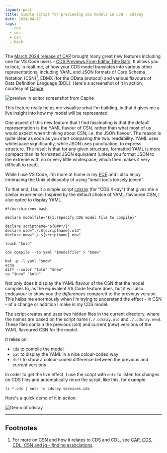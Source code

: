 ```yaml
---
layout: post
title: Simple script for previewing CDS models in CSN - cdsray
date: 2024-04-17
tags:
  - cap
  - cds
  - csn
  - bash
---
```

The [March 2024 release of CAP](https://cap.cloud.sap/docs/releases/mar24#cds-previews-from-editor-title-bars) brought many great new features including one for VS Code users - [CDS Previews From Editor Title Bars](https://cap.cloud.sap/docs/releases/mar24#cds-previews-from-editor-title-bars). It allows you to look, in realtime, at how your CDS model translates into various other representations, including YAML and JSON formats of Core Schema Notation (CSN)[<sup>1</sup>](#footnotes), EDMX (for the OData protocol) and various flavours of Data Definition Language (DDL). Here's a screenshot of it in action, courtesy of [Capire](https://cap.cloud.sap/docs/):

![preview in editor screenshot from Capire](https://cap.cloud.sap/docs/assets/preview-in-editor-title.Ja_PTMdH.png)

This feature really helps me visualise what I'm building, in that it gives me a live insight into how my model will be represented.

One aspect of this new feature that I find fascinating is that the default representation is the YAML flavour of CSN, rather than what most of us would expect when thinking about CSN, i.e. the JSON flavour. The reason is quite clear as soon as you start comparing the two: readability. YAML uses whitespace significantly, while JSON uses punctuation, to express structure. The result is that for any given structure, formatted YAML is more compact than its formatted JSON equivalent (unless you format JSON to the extreme with no or very little whitespace, which then makes it very difficult to read).

While I use VS Code, I'm more at home in my [PDE](/blog/posts/2023/11/10/til-two-tmux-plugin-manager-features/) and I also enjoy embracing the Unix philosophy of using "small tools loosely joined".

To that end, I built a simple script [cdsray](https://github.com/qmacro/dotfiles/blob/main/scripts/cdsray) (for "CDS X-ray") that gives me a similar experience. Inspired by the default choice of YAML flavoured CSN, I also opted to display YAML. 

```shell
#!/usr/bin/env bash

declare modelfile="${1:?Specify CDS model file to compile}"

declare scriptname="${0##*/}"
declare old="./.${scriptname}.old"
declare new="./.${scriptname}.new"

touch "$old"

cds compile --to yaml "$modelfile" > "$new"

bat -p -l yaml "$new"
echo
diff --color "$old" "$new"
cp "$new" "$old"
```

Not only does it display the YAML flavour of the CSN that the model compiles to, as the equivalent VS Code feature does, but it will also endeavour to show you the _differences_ compared to the previous version. This helps me enormously when I'm trying to understand the effect - in CSN - of a change or addition I make in my CDS model.

The script creates and uses two hidden files in the current directory, where the names are based on the script name (`./.cdsray.old` and `./.cdsray.new`). These files contain the previous (old) and current (new) versions of the YAML flavoured CSN for the model.

It relies on:

* `cds` to compile the model
* `bat` to display the YAML in a nice colour-coded way
* `diff` to show a colour-coded difference between the previous and current versions

In order to get the live effect, I use the script with `entr` to listen for changes on CDS files and automatically rerun the script, like this, for example:

```shell
ls *.cds | entr -c cdsray services.cds 
```

Here's a quick demo of it in action:

![Demo of cdsray](/images/2024/04/cdsray.gif)

---
<a href="footnotes"></a>
## Footnotes

1) For more on CSN and how it relates to CDS and CDL, see [CAP, CDS, CDL, CSN and jq - finding associations](/blog/posts/2024/04/05/cap-cds-cdl-csn-and-jq-finding-associations/).

